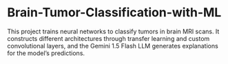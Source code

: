 # Brain-Tumor-Classification-with-ML
This project trains neural networks to classify tumors in brain MRI scans. It constructs different architectures through transfer learning and custom convolutional layers, and the Gemini 1.5 Flash LLM generates explanations for the model’s predictions.
